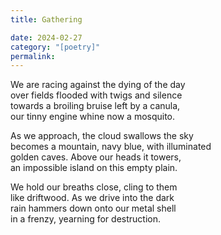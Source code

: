 ```yaml
---
title: Gathering

date: 2024-02-27
category: "[poetry]"
permalink:
---
```


We are racing against the dying of the day    
over fields flooded with twigs and silence  
towards a broiling bruise left by a canula,   
our tinny engine whine now a mosquito.   

As we approach, the cloud swallows the sky  
becomes a mountain, navy blue, with illuminated    
golden caves. Above our heads it towers,    
an impossible island on this empty plain. 

We hold our breaths close, cling to them   
like driftwood. As we drive into the dark   
rain hammers down onto our metal shell    
in a frenzy,  yearning for destruction. 
